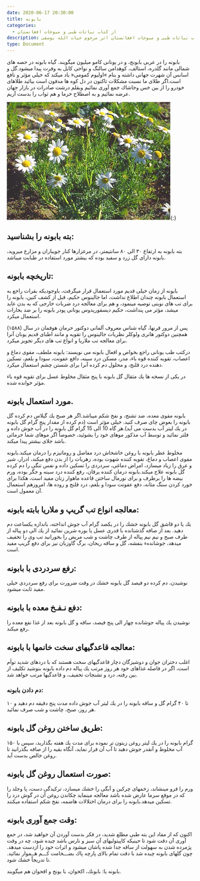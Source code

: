 ```yaml
---
date: 2020-06-17 20:30:00
title: بابونه
categories:
  - از کتاب نباتات طبی و میوجات افغانستان
description: معرفی بابونه از کتاب نباتات طبی و میوجات افغانستان اثر مرحوم حیات الله یوسفی
type: Document
---
```


بابونه را در عربی بابونج، و در يونانی كامو ميليون ميگويند. گياه بابونه در حصه های شمالی مانند گلدره، استالف، كوهدامن سالنگ و نواحی كابل به وفرت پيدا ميشود.گل و اسانس آن شهرت جهانی داشته و بنام &raquo;اوليوم كمومی&laquo; ياد ميكند كه خیلی مؤثر و نافع است.اگر طلای ما نسبت مشكلات تاكنون در دل كوه ها مدفون است بيائيد طلاهای خودرو را از بين خس وخاشاك جمع آوری نمائيم وبقلم درشت صادرات در بازار جهان عرضه نمائيم و به اصطلاح خرما و هم ثواب را بدست آریم.

![](/uploads/بابونه.jpg){:}

## بته بابونه را بشناسيد:

بته بابونه به ارتفاع ۳۰ الی ۸۰ سانتيمتر، در مرغزارها كنار جويباران و مزارع ميرويد، بابونه دارای گل زرد و سفيد بوده که بيشتر مورد استفاده در طبابت میباشد.

## تاريخچه بابونه:

بابونه از زمان خيلی قديم مورد استعمال قرار ميگرفت، باوجوديكه بقرات راجع به استعمال بابونه چندان اطلاع نداشت، اما جالينوس حكيم، قبل از كشف كنين، بابونه را برای تب های نوبتی توصيه مينمود، و هم برای معالجه درد ضربات خارجی كه به بدن عايد ميشد، مؤثر می پنداشت، حكيم ديسقوريدوس يونانی پودر بابونه را بر ضد بخارات استعمال ميكرد.

پس از مرور قرنها، گياه شناس معروف آلمانی دوكتور حرمان هوفمان در سال (۱۵۸۸) همچنين دوكتور هانری ولوكلر نظريات جالينوس را تقويه و مانند اطبای قديم يونان آنرا برای معالجه تب ملاریا و انواع تب های ديگر تجويز ميكرد.

دركتب طب يونانی راجع بخواص و افعال بابونه می نويسند: بابونه ملطف، مقوی دماغ و اعصاب، تقويه كننده قوه باء، مدر، مسكن درد سينه، دافع عفونت، سودا و بلغم، تسكين دهنده درد قلنج، و محلول دم كرده آنرا برای شستن چشم استعمال ميكرد.

در يكی از نسخه ها يك مثقال گل بابونه با پنج مثقال مخلوط عسل برای تقويه قوه باء مؤثر خوانده شده.

## مورد استعمال بابونه.

بابونه مقوی معده، ضد تشنج، و نفخ شكم ميباشد.اگر هر صبح يك گيلاس دم كرده گل بابونه را بعوض چای صرف كنيد. خیلی مؤثر است (دم كرده از مقدار پنج گرام گل بابونه در يك ليتر آب بدست می آيد).هر گاه 10 الی 15 گرام گل بابونه را در آب جوش داده و فلتر نمائيد و توسط آب مذكور موهای خود را بشوئید، خصوصاً اگر موهای شما خرمائی باشد جلای بيشتر پیدا ميكند.

مخلوط عطر بابونه با روغن خاشخاش درد مفاصل و روماتيزم را درمان ميكند.بابونه مقوی اعصاب و دماغ، تقويه كننده شهوت بوده، زهريات را از بدن دفع ميكند، ادرار، شير و عرق را زياد ميسازد، امراض دماغی، سردردی را تسكين داده و نفس تنگی را دم كرده گل بابونه علاج ميكند.بابونه درمان كننده يرقان، رفع كننده درد سينه و جگر بوده، ورم بیضه ها را برطرف و برای نورمال ساختن قاعده ماهوار زنان مفيد است، هكذا برای خورد كردن سنگ مثانه، دفع عفونت سودا و بلغم، درد قلنج و روده ها، امروزهم استعمال آن معمول است.

## معالجه انواع تب گريپ و ملاريا بابته بابونه:

يك يا دو قاشق گل بابونه خشك را در يكصد گرام آب جوش انداخته، باندازه يكساعت دم دهيد. بعد از صافه گذشتانده با قدری عسل يا بوره شرين نمائيد از يك الی دو پياله از طرف صبح و نيم نيم پياله از طرف چاشت و شب مريض را بخورانيد تب وی را تخفيف ميدهد، جوشاندهء بنفشه، گل و ساقه ريحان، برگ گاوزبان نيز برای دفع گريپ مفيد است.

## رفع سردردی با بابونه:

نوشيدن، دم كرده دو فيصد گل بابونه خشك در وقت ضرورت برای رفع سردردی خیلی مفيد ثابت ميشود.

## دفع نـفـخ معده با بابونه:

نوشيدن يك پياله جوشانده چهار الی پنج فيصد، ساقه و گل بابونه بعد از غذا نفع معده را رفع ميكند.

## معالجه قاعدگيهای سخت خانمها با بابونه:

اغلب دختران جوان و دوشيزگان دچار قاعدگيهای سخت هستند كه با دردهای شديد توأم است، اگر در فاصله غذاهای خود هر روز مرتب يك پياله دم داده بابونه بنوشيد تكليف از بين رفته، درد و تشنجات تخفيف، و قاعدگيها مرتب خواهد شد.

### دم دادن بابونه:

۱۰ تا ۴۰ گرام گل و ساقه بابونه را در يك ليتر آب جوش داده مدت پنج دقيقه دم دهيد و هر روز، صبح، چاشت و شب صرف نمائيد.

## طريق ساختن روغن گل بابونه:

۱۵۰ گرام بابونه را در يك ليتر روغن زيتون تر نموده برای مدت يك هفته بگذاريد، سپس با آب مخلوط و آنقدر جوش دهيد تا آب آن فرار نماید، آنگاه بقيه را از صافه بگذرانيد تا روغن خالص بدست آيد.

## صورت استعمال روغن گل بابونه:

ورم را فرو مينشاند، زخمهای چركين و آبگی را خشك ميسازد، تركيدگی دست، پا وجلد را كه در موقع سرما عارض شده باشد معالجه مينمايد چكاندن روغن آن در گوش درد را تسكين ميدهد.بابونه را برای درمان اختلالات هاضمه، نفخ شكم استفاده ميكنند.

## وقت جمع آوری بابونه:

اكنون كه از مفاد اين بته طبی مطلع شديد، در فكر بدست آوردن آن خواهيد شد، در جمع آوری آن دقت شود تا حينيكه كاپيتوليهای آن سبز و نارس باشد چيده شود، چه در وقت پژمرده شدن به سهولت از ساقه جدا شده پاشان ميشود و اثرات خود را ازدست ميدهد. چون گلهای بابونه چيده شد با دقت تمام بالای پارچه پاك بضـــخامت كـــم هــموار نمائيد. تا تدريجاً خشك شود.

بابونه يا: بابونك، اكخوان، با بونج و اقحوان هم ميگويند.